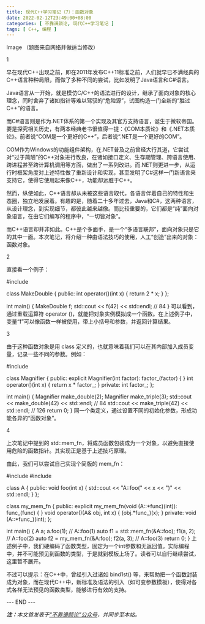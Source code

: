```yaml
---
title: 现代C++学习笔记（7）：函数对象
date: 2022-02-12T23:49:00+08:00
categories: [ 不靠谱颜论, 现代C++学习笔记 ]
tags: [ C++, 编程 ]
---
```


Image
（题图来自网络并做适当修改）

1

早在现代C++出现之前，即在2011年发布C++11标准之前，人们就早已不满经典的C++语言种种局限，而做了多种不同的尝试，比如发明了Java语言和C#语言。

Java语言从一开始，就是模仿C/C++的语法进行的设计，继承了面向对象的核心理念，同时舍弃了诸如指针等难以驾驭的“危险源”，试图构造一门全新的“胜过C++”的语言。

而C#语言则是作为.NET体系的第一个实现及其官方支持语言，诞生于微软帝国。要是探究相关历史，有两本经典老书很值得一提：《COM本质论》和《.NET本质论》。前者说“COM是一个更好的C++”，后者说“.NET是一个更好的COM”。

COM作为Windows的功能组件架构，在.NET普及之前曾经大行其道，它尝试对“过于简陋”的C++对象进行改良，在诸如接口定义、生存期管理、跨语言使用、跨进程甚至跨计算机调用等方面，做出了一系列改进。而.NET则更进一步，从运行时框架角度对上述特性做了重新设计和实现，甚至发明了C#这样一门新语言来支持它，使得它使用起来像C++，功能却远胜于C++。

然而，纵使如此，C++语言却从未被这些语言取代，各语言伴着自己的特性和生态圈，独立地发展着。有趣的是，随着二十多年过去，Java和C#，这两种语言，从设计理念，到实现细节，都彼此越来越像。而比较重要的，它们都是“纯”面向对象语言，在由它们编写的程序中，“一切皆对象”。

而C++语言却并非如此。C++是个多面手，是一个“多语言联邦”，面向对象只是它的其中一面。本次笔记，将介绍一种由语法技巧的使用，人工“创造”出来的对象：函数对象。

2

直接看一个例子：

#include <iostream>

class MakeDouble
{
public:
  int operator()(int x) { return 2 * x; }
};

int main()
{
  MakeDouble f;
  std::cout << f(42) << std::endl; // 84
}
可以看到，通过重载运算符 operator ()，就能把对象实例模拟成一个函数。在上述例子中，变量“f”可以像函数一样被使用，带上小括号和参数，并返回计算结果。

3

由于这种函数对象是用 class 定义的，也就意味着我们可以在其内部加入成员变量，记录一些不同的参数。例如：

#include <iostream>

class Magnifier
{
public:
  explicit Magnifier(int factor): factor_(factor) { }
  int operator()(int x) { return x * factor_; }
private:
  int factor_;
};

int main()
{
  Magnifier make_double(2);
  Magnifier make_triple(3);
  std::cout << make_double(42) << std::endl; // 84
  std::cout << make_triple(42) << std::endl; // 126
  return 0;
}
同一个类定义，通过设置不同的初始化参数，形成功能各异的“函数对象”。

4

上次笔记中提到的 std::mem_fn，将成员函数包装成为一个对象，以避免直接使用危险的函数指针。其实现正是基于上述技巧原理。

由此，我们可以尝试自己实现个简版的 mem_fn：

#include <iostream>
#include <functional>

class A
{
public:
  void foo(int x)
{
    std::cout << "A::foo(" << x << ")" << std::endl;
  }
};

class my_mem_fn
{
public:
  explicit my_mem_fn(void (A::*func)(int)): func_(func) { }
  void operator()(A& obj, int x) { (obj.*func_)(x); }
private:
  void (A::*func_)(int);
};

int main()
{
  A a;
  a.foo(1); // A::foo(1)
  auto f1 = std::mem_fn(&A::foo);
  f1(a, 2); // A::foo(2)
  auto f2 = my_mem_fn(&A:foo);
  f2(a, 3); // A::foo(3)
  return 0;
}
上述例子中，我们硬编码了函数类型，固定为一个int参数和无返回值。实际编程中，并不可能预见到函数的类型，于是就到模板上场了。读者可以自行继续尝试，这里暂不展开。

不过可以提示：在C++中，曾经引入过诸如 bind1st() 等，来帮助把一个函数封装成为对象，而在现代C++中，新标准及语法的引入（如可变参数模板），使得对各式各样无法预见的函数类型，能够进行有效的支持。

<div class="p-5 text-center">--- END ---</div>

<i><b>注：</b>本文首发表于[“不靠谱颜论”公众号](https://mp.weixin.qq.com/s/h60kkUhiN3Gh3IInruRq0A)，并同步至本站。</i>
